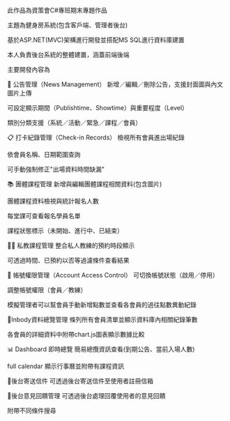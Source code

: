 此作品為資策會C#專班期末專題作品

主題為健身房系統(包含客戶端、管理者後台)

基於ASP.NET(MVC)架構進行開發並搭配MS SQL進行資料庫建置

本人負責後台系統的整體建置，涵蓋前端後端

主要開發內容為

📢 公告管理（News Management）
新增／編輯／刪除公告，支援封面圖與內文圖片上傳

可設定顯示期間（Publishtime、Showtime）與重要程度（Level）

類別分類支援（系統／活動／緊急／課程／會員）

📋 打卡紀錄管理（Check-in Records）
檢視所有會員進出場紀錄

依會員名稱、日期範圍查詢

可手動強制修正"出場資料時間缺漏"

📚 團體課程管理
新增與編輯團體課程相關資料(包含圖片)

團體課程資料檢視與統計報名人數

每堂課可查看報名學員名單

課程狀態標示（未開始、進行中、已結束）

🧑‍🏫 私教課程管理
整合私人教練的預約時段顯示

可透過時間、已預約以否等過濾條件查看結果

👤 帳號權限管理（Account Access Control）
可切換帳號狀態（啟用／停用）

調整帳號權限（會員／教練）

模擬管理者可以幫會員手動新增點數並查看各會員的過往點數異動紀錄

👤Inbody資料總覽管理
條列所有會員清單並顯示資料庫內相關紀錄筆數

各會員的詳細資料中附帶chart.js圖表顯示數據比較

📊 Dashboard 即時總覽
簡易總攬資訊查看(到期公告、當前入場人數)

full calendar 顯示行事曆並附帶有課程資訊

📩後台寄送信件
可透過後台寄送信件至使用者註冊信箱

📩後台意見回饋管理
可透過後台處理回覆使用者的意見回饋

附帶不同條件搜尋
